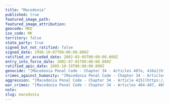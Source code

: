 ```yaml
---
title: "Macedonia"
published: true
featured_image_path:
featured_image_attribution:
geocode: MKD
iso_code: MK
territory: false
state_party: true
signed_but_not_ratified: false
signed_date: 1998-10-07T00:00:00.000Z
ratified_or_acceded_date: 2002-03-05T00:00:00.000Z
entry_into_force_date: 2002-07-01T00:00:00.000Z
ratified_apic_date: 2005-10-19T00:00:00.000Z
genocide: "[Macedonia Penal Code - Chapter 34 - Articles 407a, 416a](https://iccdb.hrlc.net/data/doc/384/keyword/46/)"
crimes_against_humanity: "[Macedonia Penal Code - Chapter 34 - Articles 403a, 407a](https://iccdb.hrlc.net/data/doc/384/keyword/13/)"
aggression: "[Macedonia Penal Code - Chapter 34 - Article 415](https://iccdb.hrlc.net/data/doc/384/keyword/1/)"
war_crimes: "[Macedonia Penal Code - Chapter 34 - Articles 404-407, 409, 412-414, 416](https://iccdb.hrlc.net/data/doc/384/keyword/145/)"
note:
slug: macedonia
---
```

